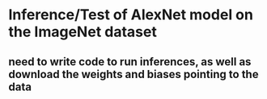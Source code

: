 # Inference/Test of AlexNet model on the ImageNet dataset

## need to write code to run inferences, as well as download the weights and biases pointing to the data